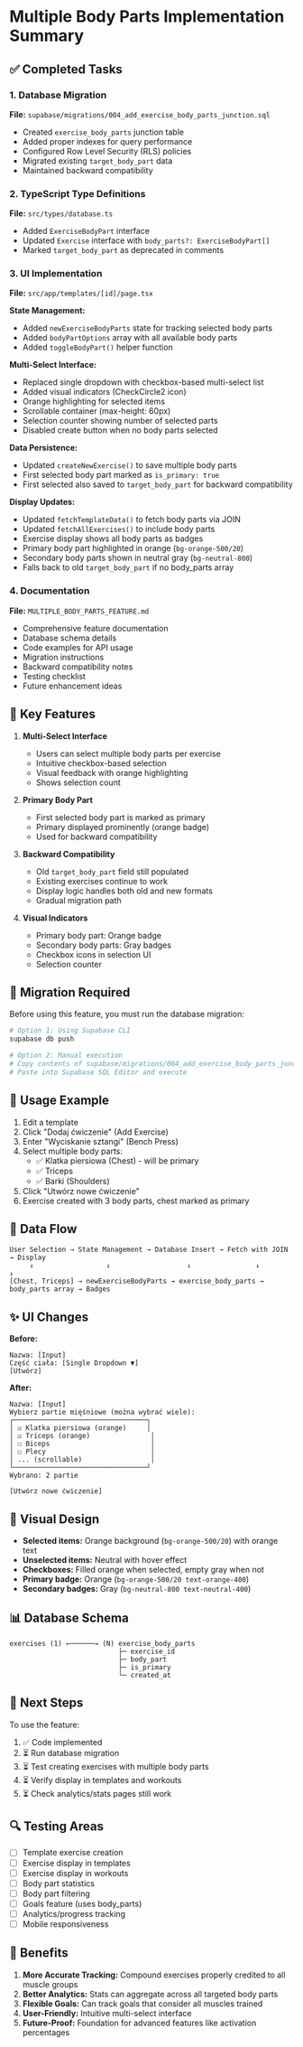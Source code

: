 # Multiple Body Parts Implementation Summary

## ✅ Completed Tasks

### 1. Database Migration

**File:** `supabase/migrations/004_add_exercise_body_parts_junction.sql`

-   Created `exercise_body_parts` junction table
-   Added proper indexes for query performance
-   Configured Row Level Security (RLS) policies
-   Migrated existing `target_body_part` data
-   Maintained backward compatibility

### 2. TypeScript Type Definitions

**File:** `src/types/database.ts`

-   Added `ExerciseBodyPart` interface
-   Updated `Exercise` interface with `body_parts?: ExerciseBodyPart[]`
-   Marked `target_body_part` as deprecated in comments

### 3. UI Implementation

**File:** `src/app/templates/[id]/page.tsx`

**State Management:**

-   Added `newExerciseBodyParts` state for tracking selected body parts
-   Added `bodyPartOptions` array with all available body parts
-   Added `toggleBodyPart()` helper function

**Multi-Select Interface:**

-   Replaced single dropdown with checkbox-based multi-select list
-   Added visual indicators (CheckCircle2 icon)
-   Orange highlighting for selected items
-   Scrollable container (max-height: 60px)
-   Selection counter showing number of selected parts
-   Disabled create button when no body parts selected

**Data Persistence:**

-   Updated `createNewExercise()` to save multiple body parts
-   First selected body part marked as `is_primary: true`
-   First selected also saved to `target_body_part` for backward compatibility

**Display Updates:**

-   Updated `fetchTemplateData()` to fetch body parts via JOIN
-   Updated `fetchAllExercises()` to include body parts
-   Exercise display shows all body parts as badges
-   Primary body part highlighted in orange (`bg-orange-500/20`)
-   Secondary body parts shown in neutral gray (`bg-neutral-800`)
-   Falls back to old `target_body_part` if no body_parts array

### 4. Documentation

**File:** `MULTIPLE_BODY_PARTS_FEATURE.md`

-   Comprehensive feature documentation
-   Database schema details
-   Code examples for API usage
-   Migration instructions
-   Backward compatibility notes
-   Testing checklist
-   Future enhancement ideas

## 🔑 Key Features

1. **Multi-Select Interface**

    - Users can select multiple body parts per exercise
    - Intuitive checkbox-based selection
    - Visual feedback with orange highlighting
    - Shows selection count

2. **Primary Body Part**

    - First selected body part is marked as primary
    - Primary displayed prominently (orange badge)
    - Used for backward compatibility

3. **Backward Compatibility**

    - Old `target_body_part` field still populated
    - Existing exercises continue to work
    - Display logic handles both old and new formats
    - Gradual migration path

4. **Visual Indicators**
    - Primary body part: Orange badge
    - Secondary body parts: Gray badges
    - Checkbox icons in selection UI
    - Selection counter

## 📝 Migration Required

Before using this feature, you must run the database migration:

```bash
# Option 1: Using Supabase CLI
supabase db push

# Option 2: Manual execution
# Copy contents of supabase/migrations/004_add_exercise_body_parts_junction.sql
# Paste into Supabase SQL Editor and execute
```

## 🎯 Usage Example

1. Edit a template
2. Click "Dodaj ćwiczenie" (Add Exercise)
3. Enter "Wyciskanie sztangi" (Bench Press)
4. Select multiple body parts:
    - ✅ Klatka piersiowa (Chest) - will be primary
    - ✅ Triceps
    - ✅ Barki (Shoulders)
5. Click "Utwórz nowe ćwiczenie"
6. Exercise created with 3 body parts, chest marked as primary

## 🔄 Data Flow

```
User Selection → State Management → Database Insert → Fetch with JOIN → Display
     ↓                  ↓                   ↓                ↓              ↓
[Chest, Triceps] → newExerciseBodyParts → exercise_body_parts → body_parts array → Badges
```

## ✨ UI Changes

**Before:**

```
Nazwa: [Input]
Część ciała: [Single Dropdown ▼]
[Utwórz]
```

**After:**

```
Nazwa: [Input]
Wybierz partie mięśniowe (można wybrać wiele):
┌─────────────────────────────────┐
│ ☑ Klatka piersiowa (orange)     │
│ ☑ Triceps (orange)               │
│ ☐ Biceps                         │
│ ☐ Plecy                          │
│ ... (scrollable)                 │
└─────────────────────────────────┘
Wybrano: 2 partie

[Utwórz nowe ćwiczenie]
```

## 🎨 Visual Design

-   **Selected items:** Orange background (`bg-orange-500/20`) with orange text
-   **Unselected items:** Neutral with hover effect
-   **Checkboxes:** Filled orange when selected, empty gray when not
-   **Primary badge:** Orange (`bg-orange-500/20 text-orange-400`)
-   **Secondary badges:** Gray (`bg-neutral-800 text-neutral-400`)

## 📊 Database Schema

```
exercises (1) ←──────→ (N) exercise_body_parts
                           ├─ exercise_id
                           ├─ body_part
                           ├─ is_primary
                           └─ created_at
```

## 🚀 Next Steps

To use the feature:

1. ✅ Code implemented
2. ⏳ Run database migration
3. ⏳ Test creating exercises with multiple body parts
4. ⏳ Verify display in templates and workouts
5. ⏳ Check analytics/stats pages still work

## 🔍 Testing Areas

-   [ ] Template exercise creation
-   [ ] Exercise display in templates
-   [ ] Exercise display in workouts
-   [ ] Body part statistics
-   [ ] Body part filtering
-   [ ] Goals feature (uses body_parts)
-   [ ] Analytics/progress tracking
-   [ ] Mobile responsiveness

## 🎉 Benefits

1. **More Accurate Tracking:** Compound exercises properly credited to all muscle groups
2. **Better Analytics:** Stats can aggregate across all targeted body parts
3. **Flexible Goals:** Can track goals that consider all muscles trained
4. **User-Friendly:** Intuitive multi-select interface
5. **Future-Proof:** Foundation for advanced features like activation percentages
